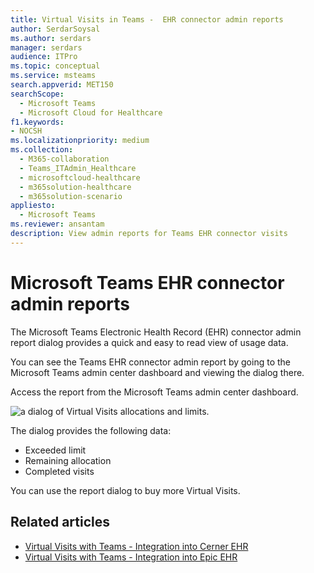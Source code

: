 ```yaml
---
title: Virtual Visits in Teams -  EHR connector admin reports
author: SerdarSoysal
ms.author: serdars
manager: serdars
audience: ITPro
ms.topic: conceptual
ms.service: msteams
search.appverid: MET150
searchScope:
  - Microsoft Teams
  - Microsoft Cloud for Healthcare
f1.keywords:
- NOCSH
ms.localizationpriority: medium
ms.collection: 
  - M365-collaboration
  - Teams_ITAdmin_Healthcare
  - microsoftcloud-healthcare
  - m365solution-healthcare
  - m365solution-scenario
appliesto: 
  - Microsoft Teams
ms.reviewer: ansantam
description: View admin reports for Teams EHR connector visits
---
```


# Microsoft Teams EHR connector admin reports

The Microsoft Teams Electronic Health Record (EHR) connector admin report dialog provides a quick and easy to read view of usage data.

You can see the Teams EHR connector admin report by going to the Microsoft Teams admin center dashboard and viewing the dialog there.

Access the report from the Microsoft Teams admin center dashboard.

 ![a dialog of Virtual Visits allocations and limits.](../../media/admin-connector-report.png)

The dialog provides the following data:

- Exceeded limit
- Remaining allocation
- Completed visits

You can use the report dialog to buy more Virtual Visits.

## Related articles

- [Virtual Visits with Teams - Integration into Cerner EHR](ehr-admin-cerner.md)
- [Virtual Visits with Teams - Integration into Epic EHR](ehr-admin.md)
